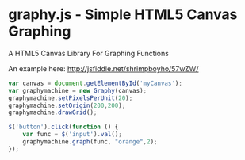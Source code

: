 graphy.js - Simple HTML5 Canvas Graphing
=========

A HTML5 Canvas Library For Graphing Functions

An example here: http://jsfiddle.net/shrimpboyho/57wZW/

```js
var canvas = document.getElementById('myCanvas');
var graphymachine = new Graphy(canvas);
graphymachine.setPixelsPerUnit(20);
graphymachine.setOrigin(200,200);
graphymachine.drawGrid();

$('button').click(function () {
    var func = $('input').val();
    graphymachine.graph(func, "orange",2);
});
```
